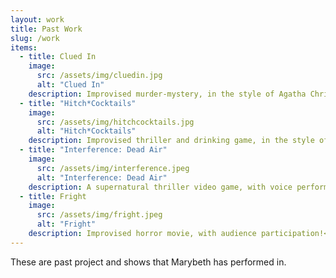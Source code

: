 ```yaml
---
layout: work
title: Past Work
slug: /work
items:
  - title: Clued In
    image:
      src: /assets/img/cluedin.jpg
      alt: "Clued In"
    description: Improvised murder-mystery, in the style of Agatha Christie.<br/>Fridays & Saturdays @7pm at Second City<br/><a href="https://www.secondcity.com/shows/chicago/clued-in-3/">Available tickets</a>.
  - title: "Hitch*Cocktails"
    image:
      src: /assets/img/hitchcocktails.jpg
      alt: "Hitch*Cocktails"
    description: Improvised thriller and drinking game, in the style of Alfred Hitchcock.<br/>Fridays @10 at The Annoyance Theatre.<br/><a href="https://theannoyance.thundertix.com/events/188394">Available tickets</a>.
  - title: "Interference: Dead Air"
    image:
      src: /assets/img/interference.jpeg
      alt: "Interference: Dead Air"
    description: A supernatural thriller video game, with voice performance by Marybeth.<br/><a href="https://store.steampowered.com/app/1238450/Interference_Dead_Air/">Available on Steam</a>.
  - title: Fright
    image:
      src: /assets/img/fright.jpeg
      alt: "Fright"
    description: Improvised horror movie, with audience participation!<br/>Sundays in the Fall 2023 at iO Theater.
---
```


These are past project and shows that Marybeth has performed in.
<br />
<br />
